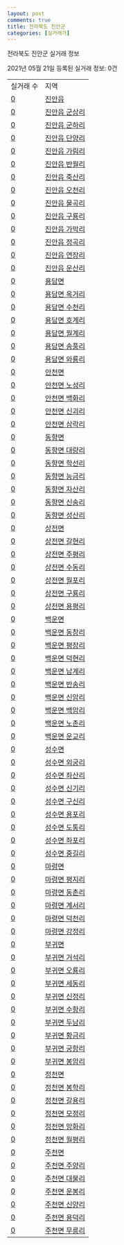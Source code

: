```yaml
---
layout: post
comments: true
title: 전라북도 진안군
categories: [실거래가]
---
```


전라북도 진안군 실거래 정보

2021년 05월 21일 등록된 실거래 정보: 0건


<table>
  <tr>
    <td>실거래 수</td>
    <td>지역</td>
  </tr>

  
  <tr>
    <td><a href="4572025000.html">0</a></td>
    <td><a href="4572025000.html">진안읍</a></td>
  </tr>
    

  <tr>
    <td><a href="4572025021.html">0</a></td>
    <td><a href="4572025021.html">진안읍 군상리</a></td>
  </tr>
    

  <tr>
    <td><a href="4572025022.html">0</a></td>
    <td><a href="4572025022.html">진안읍 군하리</a></td>
  </tr>
    

  <tr>
    <td><a href="4572025023.html">0</a></td>
    <td><a href="4572025023.html">진안읍 단양리</a></td>
  </tr>
    

  <tr>
    <td><a href="4572025024.html">0</a></td>
    <td><a href="4572025024.html">진안읍 가림리</a></td>
  </tr>
    

  <tr>
    <td><a href="4572025025.html">0</a></td>
    <td><a href="4572025025.html">진안읍 반월리</a></td>
  </tr>
    

  <tr>
    <td><a href="4572025026.html">0</a></td>
    <td><a href="4572025026.html">진안읍 죽산리</a></td>
  </tr>
    

  <tr>
    <td><a href="4572025027.html">0</a></td>
    <td><a href="4572025027.html">진안읍 오천리</a></td>
  </tr>
    

  <tr>
    <td><a href="4572025028.html">0</a></td>
    <td><a href="4572025028.html">진안읍 물곡리</a></td>
  </tr>
    

  <tr>
    <td><a href="4572025029.html">0</a></td>
    <td><a href="4572025029.html">진안읍 구룡리</a></td>
  </tr>
    

  <tr>
    <td><a href="4572025030.html">0</a></td>
    <td><a href="4572025030.html">진안읍 가막리</a></td>
  </tr>
    

  <tr>
    <td><a href="4572025031.html">0</a></td>
    <td><a href="4572025031.html">진안읍 정곡리</a></td>
  </tr>
    

  <tr>
    <td><a href="4572025032.html">0</a></td>
    <td><a href="4572025032.html">진안읍 연장리</a></td>
  </tr>
    

  <tr>
    <td><a href="4572025033.html">0</a></td>
    <td><a href="4572025033.html">진안읍 운산리</a></td>
  </tr>
    

  <tr>
    <td><a href="4572031000.html">0</a></td>
    <td><a href="4572031000.html">용담면</a></td>
  </tr>
    

  <tr>
    <td><a href="4572031021.html">0</a></td>
    <td><a href="4572031021.html">용담면 옥거리</a></td>
  </tr>
    

  <tr>
    <td><a href="4572031022.html">0</a></td>
    <td><a href="4572031022.html">용담면 수천리</a></td>
  </tr>
    

  <tr>
    <td><a href="4572031023.html">0</a></td>
    <td><a href="4572031023.html">용담면 호계리</a></td>
  </tr>
    

  <tr>
    <td><a href="4572031024.html">0</a></td>
    <td><a href="4572031024.html">용담면 월계리</a></td>
  </tr>
    

  <tr>
    <td><a href="4572031025.html">0</a></td>
    <td><a href="4572031025.html">용담면 송풍리</a></td>
  </tr>
    

  <tr>
    <td><a href="4572031026.html">0</a></td>
    <td><a href="4572031026.html">용담면 와룡리</a></td>
  </tr>
    

  <tr>
    <td><a href="4572032000.html">0</a></td>
    <td><a href="4572032000.html">안천면</a></td>
  </tr>
    

  <tr>
    <td><a href="4572032021.html">0</a></td>
    <td><a href="4572032021.html">안천면 노성리</a></td>
  </tr>
    

  <tr>
    <td><a href="4572032022.html">0</a></td>
    <td><a href="4572032022.html">안천면 백화리</a></td>
  </tr>
    

  <tr>
    <td><a href="4572032023.html">0</a></td>
    <td><a href="4572032023.html">안천면 신괴리</a></td>
  </tr>
    

  <tr>
    <td><a href="4572032024.html">0</a></td>
    <td><a href="4572032024.html">안천면 삼락리</a></td>
  </tr>
    

  <tr>
    <td><a href="4572033000.html">0</a></td>
    <td><a href="4572033000.html">동향면</a></td>
  </tr>
    

  <tr>
    <td><a href="4572033021.html">0</a></td>
    <td><a href="4572033021.html">동향면 대량리</a></td>
  </tr>
    

  <tr>
    <td><a href="4572033022.html">0</a></td>
    <td><a href="4572033022.html">동향면 학선리</a></td>
  </tr>
    

  <tr>
    <td><a href="4572033023.html">0</a></td>
    <td><a href="4572033023.html">동향면 능금리</a></td>
  </tr>
    

  <tr>
    <td><a href="4572033024.html">0</a></td>
    <td><a href="4572033024.html">동향면 자산리</a></td>
  </tr>
    

  <tr>
    <td><a href="4572033025.html">0</a></td>
    <td><a href="4572033025.html">동향면 신송리</a></td>
  </tr>
    

  <tr>
    <td><a href="4572033026.html">0</a></td>
    <td><a href="4572033026.html">동향면 성산리</a></td>
  </tr>
    

  <tr>
    <td><a href="4572034000.html">0</a></td>
    <td><a href="4572034000.html">상전면</a></td>
  </tr>
    

  <tr>
    <td><a href="4572034021.html">0</a></td>
    <td><a href="4572034021.html">상전면 갈현리</a></td>
  </tr>
    

  <tr>
    <td><a href="4572034022.html">0</a></td>
    <td><a href="4572034022.html">상전면 주평리</a></td>
  </tr>
    

  <tr>
    <td><a href="4572034023.html">0</a></td>
    <td><a href="4572034023.html">상전면 수동리</a></td>
  </tr>
    

  <tr>
    <td><a href="4572034024.html">0</a></td>
    <td><a href="4572034024.html">상전면 월포리</a></td>
  </tr>
    

  <tr>
    <td><a href="4572034025.html">0</a></td>
    <td><a href="4572034025.html">상전면 구룡리</a></td>
  </tr>
    

  <tr>
    <td><a href="4572034026.html">0</a></td>
    <td><a href="4572034026.html">상전면 용평리</a></td>
  </tr>
    

  <tr>
    <td><a href="4572035000.html">0</a></td>
    <td><a href="4572035000.html">백운면</a></td>
  </tr>
    

  <tr>
    <td><a href="4572035021.html">0</a></td>
    <td><a href="4572035021.html">백운면 동창리</a></td>
  </tr>
    

  <tr>
    <td><a href="4572035022.html">0</a></td>
    <td><a href="4572035022.html">백운면 평장리</a></td>
  </tr>
    

  <tr>
    <td><a href="4572035023.html">0</a></td>
    <td><a href="4572035023.html">백운면 덕현리</a></td>
  </tr>
    

  <tr>
    <td><a href="4572035024.html">0</a></td>
    <td><a href="4572035024.html">백운면 남계리</a></td>
  </tr>
    

  <tr>
    <td><a href="4572035025.html">0</a></td>
    <td><a href="4572035025.html">백운면 반송리</a></td>
  </tr>
    

  <tr>
    <td><a href="4572035026.html">0</a></td>
    <td><a href="4572035026.html">백운면 신암리</a></td>
  </tr>
    

  <tr>
    <td><a href="4572035027.html">0</a></td>
    <td><a href="4572035027.html">백운면 백암리</a></td>
  </tr>
    

  <tr>
    <td><a href="4572035028.html">0</a></td>
    <td><a href="4572035028.html">백운면 노촌리</a></td>
  </tr>
    

  <tr>
    <td><a href="4572035029.html">0</a></td>
    <td><a href="4572035029.html">백운면 운교리</a></td>
  </tr>
    

  <tr>
    <td><a href="4572036000.html">0</a></td>
    <td><a href="4572036000.html">성수면</a></td>
  </tr>
    

  <tr>
    <td><a href="4572036021.html">0</a></td>
    <td><a href="4572036021.html">성수면 외궁리</a></td>
  </tr>
    

  <tr>
    <td><a href="4572036022.html">0</a></td>
    <td><a href="4572036022.html">성수면 좌산리</a></td>
  </tr>
    

  <tr>
    <td><a href="4572036023.html">0</a></td>
    <td><a href="4572036023.html">성수면 신기리</a></td>
  </tr>
    

  <tr>
    <td><a href="4572036024.html">0</a></td>
    <td><a href="4572036024.html">성수면 구신리</a></td>
  </tr>
    

  <tr>
    <td><a href="4572036025.html">0</a></td>
    <td><a href="4572036025.html">성수면 용포리</a></td>
  </tr>
    

  <tr>
    <td><a href="4572036026.html">0</a></td>
    <td><a href="4572036026.html">성수면 도통리</a></td>
  </tr>
    

  <tr>
    <td><a href="4572036027.html">0</a></td>
    <td><a href="4572036027.html">성수면 좌포리</a></td>
  </tr>
    

  <tr>
    <td><a href="4572036028.html">0</a></td>
    <td><a href="4572036028.html">성수면 중길리</a></td>
  </tr>
    

  <tr>
    <td><a href="4572037000.html">0</a></td>
    <td><a href="4572037000.html">마령면</a></td>
  </tr>
    

  <tr>
    <td><a href="4572037021.html">0</a></td>
    <td><a href="4572037021.html">마령면 평지리</a></td>
  </tr>
    

  <tr>
    <td><a href="4572037022.html">0</a></td>
    <td><a href="4572037022.html">마령면 동촌리</a></td>
  </tr>
    

  <tr>
    <td><a href="4572037023.html">0</a></td>
    <td><a href="4572037023.html">마령면 계서리</a></td>
  </tr>
    

  <tr>
    <td><a href="4572037024.html">0</a></td>
    <td><a href="4572037024.html">마령면 덕천리</a></td>
  </tr>
    

  <tr>
    <td><a href="4572037025.html">0</a></td>
    <td><a href="4572037025.html">마령면 강정리</a></td>
  </tr>
    

  <tr>
    <td><a href="4572038000.html">0</a></td>
    <td><a href="4572038000.html">부귀면</a></td>
  </tr>
    

  <tr>
    <td><a href="4572038021.html">0</a></td>
    <td><a href="4572038021.html">부귀면 거석리</a></td>
  </tr>
    

  <tr>
    <td><a href="4572038022.html">0</a></td>
    <td><a href="4572038022.html">부귀면 오룡리</a></td>
  </tr>
    

  <tr>
    <td><a href="4572038023.html">0</a></td>
    <td><a href="4572038023.html">부귀면 세동리</a></td>
  </tr>
    

  <tr>
    <td><a href="4572038024.html">0</a></td>
    <td><a href="4572038024.html">부귀면 신정리</a></td>
  </tr>
    

  <tr>
    <td><a href="4572038025.html">0</a></td>
    <td><a href="4572038025.html">부귀면 수항리</a></td>
  </tr>
    

  <tr>
    <td><a href="4572038026.html">0</a></td>
    <td><a href="4572038026.html">부귀면 두남리</a></td>
  </tr>
    

  <tr>
    <td><a href="4572038027.html">0</a></td>
    <td><a href="4572038027.html">부귀면 황금리</a></td>
  </tr>
    

  <tr>
    <td><a href="4572038028.html">0</a></td>
    <td><a href="4572038028.html">부귀면 궁항리</a></td>
  </tr>
    

  <tr>
    <td><a href="4572038029.html">0</a></td>
    <td><a href="4572038029.html">부귀면 봉암리</a></td>
  </tr>
    

  <tr>
    <td><a href="4572039000.html">0</a></td>
    <td><a href="4572039000.html">정천면</a></td>
  </tr>
    

  <tr>
    <td><a href="4572039021.html">0</a></td>
    <td><a href="4572039021.html">정천면 봉학리</a></td>
  </tr>
    

  <tr>
    <td><a href="4572039022.html">0</a></td>
    <td><a href="4572039022.html">정천면 갈용리</a></td>
  </tr>
    

  <tr>
    <td><a href="4572039023.html">0</a></td>
    <td><a href="4572039023.html">정천면 모정리</a></td>
  </tr>
    

  <tr>
    <td><a href="4572039024.html">0</a></td>
    <td><a href="4572039024.html">정천면 망화리</a></td>
  </tr>
    

  <tr>
    <td><a href="4572039025.html">0</a></td>
    <td><a href="4572039025.html">정천면 월평리</a></td>
  </tr>
    

  <tr>
    <td><a href="4572040000.html">0</a></td>
    <td><a href="4572040000.html">주천면</a></td>
  </tr>
    

  <tr>
    <td><a href="4572040021.html">0</a></td>
    <td><a href="4572040021.html">주천면 주양리</a></td>
  </tr>
    

  <tr>
    <td><a href="4572040022.html">0</a></td>
    <td><a href="4572040022.html">주천면 대불리</a></td>
  </tr>
    

  <tr>
    <td><a href="4572040023.html">0</a></td>
    <td><a href="4572040023.html">주천면 운봉리</a></td>
  </tr>
    

  <tr>
    <td><a href="4572040024.html">0</a></td>
    <td><a href="4572040024.html">주천면 신양리</a></td>
  </tr>
    

  <tr>
    <td><a href="4572040025.html">0</a></td>
    <td><a href="4572040025.html">주천면 용덕리</a></td>
  </tr>
    

  <tr>
    <td><a href="4572040026.html">0</a></td>
    <td><a href="4572040026.html">주천면 무릉리</a></td>
  </tr>
    


</table>
    